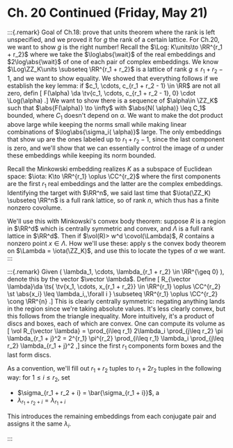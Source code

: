 # Ch. 20 Continued (Friday, May 21)


:::{.remark}
Goal of Ch.18: prove that units theorem where the rank is left unspecified, and we proved it for $g$ the rank of a certain lattice.
For Ch.20, we want to show $g$ is the right number!
Recall the $\Log: K\units\to \RR^{r_1 + r_2}$ where we take the $\log\abs{\wait}$ of the real embeddings and $2\log\abs{\wait}$ of one of each pair of complex embeddings.
We know $\Log\ZZ_K\units \subseteq \RR^{r_1 + r_2}$ is a lattice of rank $g \leq r_1 + r_2 - 1$, and we want to show equality.
We showed that everything follows if we establish the key lemma: if $c_1, \cdots, c_{r_1 + r_2 - 1} \in \RR$ are not all zero, defin
\[
F(\alpha) \da \tv{c_1, \cdots, c_{r_1 + r_2 - 1}, 0} \cdot \Log(\alpha)
.\]
We want to show there is a sequence of $\alpha\in \ZZ_K$ such that $\abs{F(\alpha)} \to \infty$ with $\abs{N( \alpha)} \leq C_1$ bounded, where $C_1$ doesn't depend on $\alpha$.
We want to make the dot product above large while keeping the norms small while making linear combinations of $\log\abs{\sigma_i( \alpha)}$ large.
The only embeddings that show up are the ones labeled up to $r_1 + r_2 - 1$, since the last component is zero, and we'll show that we can essentially control the image of $\alpha$ under these embeddings while keeping its norm bounded.

Recall the Minkowski embedding realizes $K$ as a subspace of Euclidean space: $\iota: K\to \RR^{r_1} \oplus \CC^{r_2}$ where the first components are the first $r_1$ real embeddings and the latter are the complex embeddings.
Identifying the target with $\RR^n$, we said last time that $\iota(\ZZ_K) \subseteq \RR^n$ is a full rank lattice, so of rank $n$, which thus has a finite nonzero covolume.

We'll use this with Minkowski's convex body theorem: suppose $R$ is a region in $\RR^d$ which is centrally symmetric and convex, and $\Lambda$ is a full rank lattice in $\RR^d$.
Then if $\vol(R)> w^d \covol(\Lambda)$, $R$ contains a nonzero point $x\in \Lambda$.
How we'll use these: apply s the convex body theorem on $\Lambda = \iota(\ZZ_K)$, and use this to locate the types of $\alpha$ we want.
:::


:::{.remark}
Given \( \lambda_1, \cdots, \lambda_{r_1 + r_2} \in \RR^{\geq 0} \), denote this by the vector $\vector \lambda$.
Define
\[
R_{\vector \lambda}\da \ts{ \tv{x_1, \cdots, x_{r_1 + r_2}} \in \RR^{r_1} \oplus \CC^{r_2} \st \abs{x_i} \leq \lambda_i\,\,\forall i  } \subseteq \RR^{r_1} \oplus \CC^{r_2} \cong \RR^{n}
.\]
This is clearly centrally symmetric: negating anything lands in the region since we're taking absolute values.
It's less clearly convex, but this follows from the triangle inequality.
More intuitively, it's a product of discs and boxes, each of which are convex.
One can compute its volume as 
\[
\vol R_{\vector \lambda} = \prod_{i\leq r_1} 2\lambda_i \prod_{j\leq r_2} \pi \lambda_{r_1 + j}^2
= 2^{r_1} \pi^{r_2} \prod_{i\leq r_1} \lambda_i \prod_{j\leq r_2} \lambda_{r_1 + j}^2
,\]
since the first $r_1$ components form boxes and the last form discs.

As a convention, we'll fill out $r_1+r_2$ tuples to $r_1 + 2r_2$ tuples in the following way: for $1 \leq i\leq r_2$,  set 

- $\sigma_{r_1 + r_2 + i} = \bar{\sigma_{r_1 + i}}$, a
- $\lambda_{r_1 + r_2 + i} = \lambda_{r_1 + i}$

This introduces the remaining embeddings from each conjugate pair and assigns it the same $\lambda_i$.


:::


